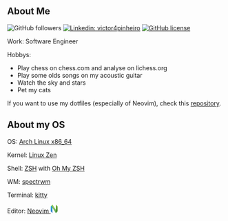 ## About Me
![GitHub followers](https://img.shields.io/github/followers/victor4pinheiro?style=social)
[![Linkedin: victor4pinheiro](https://img.shields.io/badge/-victor4pinheiro-blue?style=flat-square&logo=Linkedin&logoColor=white&link=https://www.linkedin.com/in/victor-4-pinheiro)](https://www.linkedin.com/in/victor-4-pinheiro)
[![GitHub license](https://img.shields.io/github/license/victor4pinheiro/victor4pinheiro)](https://github.com/victor4pinheiro/victor4pinheiro/blob/main/LICENSE)

Work: Software Engineer

Hobbys:
* Play chess on chess.com and analyse on lichess.org
* Play some olds songs on my acoustic guitar
* Watch the sky and stars
* Pet my cats

If you want to use my dotfiles (especially of Neovim), check this [repository](https://github.com/victor4pinheiro/dotfiles).

## About my OS

OS: [Arch Linux x86_64](https://archlinux.org/)

Kernel: [Linux Zen](https://github.com/zen-kernel/zen-kernel)

Shell: [ZSH](https://www.zsh.org/) with [Oh My ZSH](https://ohmyz.sh/)

WM: [spectrwm](https://github.com/conformal/spectrwm)

Terminal: [kitty](https://sw.kovidgoyal.net/kitty/)

Editor: [Neovim <img src="images/neovim.png" height="20em" alt="Neovim" title="Neovim"/>](https://neovim.io/)
